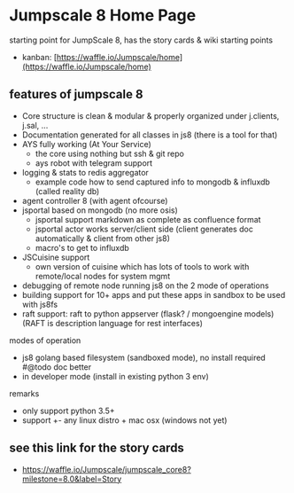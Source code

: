 # Jumpscale 8 Home Page

starting point for JumpScale 8, has the story cards &amp; wiki starting points

- kanban: [https://waffle.io/Jumpscale/home](https://waffle.io/Jumpscale/home)

## features of jumpscale 8
- Core structure is clean & modular & properly organized under j.clients, j.sal, ...
- Documentation generated for all classes in js8 (there is a tool for that)
- AYS fully working (At Your Service)
  - the core using nothing but ssh & git repo 
  - ays robot with telegram support
- logging & stats to redis aggregator
  - example code how to send captured info to mongodb & influxdb (called reality db) 
- agent controller 8 (with agent ofcourse)
- jsportal based on mongodb (no more osis)
  - jsportal support markdown as complete as confluence format
  - jsportal actor works server/client side (client generates doc automatically & client from other js8)
  - macro's to get to influxdb
- JSCuisine support
  - own version of cuisine which has lots of tools to work with remote/local nodes for system mgmt
- debugging of remote node running js8 on the 2 mode of operations
- building support for 10+ apps and put these apps in sandbox to be used with js8fs
- raft support: raft to python appserver (flask? / mongoengine models) (RAFT is description language for rest interfaces)


modes of operation
- js8 golang based filesystem (sandboxed mode), no install required #@todo doc better
- in developer mode (install in existing python 3 env)

remarks
- only support python 3.5+
- support +- any linux distro + mac osx (windows not yet)

## see this link for the story cards

- https://waffle.io/Jumpscale/jumpscale_core8?milestone=8.0&label=Story



